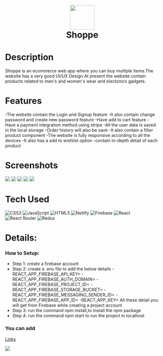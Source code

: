 <div align="center">
      <h1> <img src="https://shoppe-ecommerce.netlify.app" width="80px"><br/>Shoppe</h1>
     </div>


# Description
Shoppe is an ecommerce web app where you can buy multiple items.The website has a very good UI/UX Design.At present the website contain products related to men's and women's wear and electonics gadgets.

# Features
-The website contain the Login and Signup feature
-It also contain change password and create new password feature
-Have add to cart feature
-Have a payment integration method using stripe
-All the user data is saved in the local storage
-Order history will also be save
-It also contain a filter product component
-The website is fully responsive according to all the devices
-It also has a add to wishlist option
-contain in-depth detail of each product
# Screenshots
 <img src="https://res.cloudinary.com/dbama3nub/image/upload/v1677430663/Screenshot_271_xva1uj.png"> <img src="https://res.cloudinary.com/dbama3nub/image/upload/v1677430706/Screenshot_269_hfy3lk.png"> <img src="https://res.cloudinary.com/dbama3nub/image/upload/v1677430724/Screenshot_272_zzyb5x.png"> <img src="https://res.cloudinary.com/dbama3nub/image/upload/v1677430751/Screenshot_274_rqyv1c.png"> <img src="https://res.cloudinary.com/dbama3nub/image/upload/v1677430750/Screenshot_275_qpsrlh.png">
# Tech Used
 ![CSS3](https://img.shields.io/badge/css3-%231572B6.svg?style=for-the-badge&logo=css3&logoColor=white) ![JavaScript](https://img.shields.io/badge/javascript-%23323330.svg?style=for-the-badge&logo=javascript&logoColor=%23F7DF1E) ![HTML5](https://img.shields.io/badge/html5-%23E34F26.svg?style=for-the-badge&logo=html5&logoColor=white) ![Netlify](https://img.shields.io/badge/netlify-%23000000.svg?style=for-the-badge&logo=netlify&logoColor=#00C7B7) ![Firebase](https://img.shields.io/badge/firebase-%23039BE5.svg?style=for-the-badge&logo=firebase) ![React](https://img.shields.io/badge/react-%2320232a.svg?style=for-the-badge&logo=react&logoColor=%2361DAFB) ![React Router](https://img.shields.io/badge/React_Router-CA4245?style=for-the-badge&logo=react-router&logoColor=white) ![Redux](https://img.shields.io/badge/redux-%23593d88.svg?style=for-the-badge&logo=redux&logoColor=white)
      
# Details:

### How to Setup:
- Step 1: create a firebase account
- Step 2: create a .env file to add the below details
               -REACT_APP_FIREBASE_API_KEY=
               -REACT_APP_FIREBASE_AUTH_DOMAIN=
               -REACT_APP_FIREBASE_PROJECT_ID=
               -REACT_APP_FIREBASE_STORAGE_BUCKET=
               -REACT_APP_FIREBASE_MESSAGING_SENDER_ID=
               -REACT_APP_FIREBASE_APP_ID=
               -REACT_APP_KEY=
                All these detail you will get from Firebase while creating a project account
- Step 3: run the command npm install,to install the npm package
- Step 4: run the command npm start to run the project in localhost

### You can add 
[Links](https://shoppe-ecommerce.netlify.app)
 
![](https://raw.githubusercontent.com/mud1tx/React-Ecommerce/master/public/images/company-logo.png)

      
<!-- </> with 💛 by readMD (https://readmd.itsvg.in) -->
    

